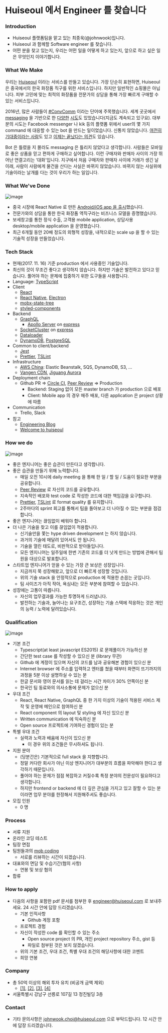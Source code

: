 # Huiseoul 에서 Engineer 를 찾습니다

### Introduction

- Huiseoul 플랫폼팀을 맡고 있는 최종욱(@johnwook)입니다.
- Huiseoul 과 함께할 Software engineer 를 찾습니다.
- 어떤 분을 찾고 있는지, 우리는 어떤 일을 어떻게 하고 있는지, 앞으로 하고 싶은 일은 무엇인지 이야기합니다.

### What We Make

우리는 [Huiseoul](http://www.huiseoul.com/) 이라는 서비스를 만들고 있습니다. 가장 단순히 표현하면, Huiseoul 은 중국에서의 한국 화장품 직구를 위한 서비스입니다. 하지만 일반적인 쇼핑몰은 아닙니다. 피부 고민에 맞는 최적의 화장품을 전문가의 상담을 통해 가장 빠르게 구매할 수 있는 서비스입니다.

2016년, 많은 사람들이 [#ConvComm](https://medium.com/chris-messina/2016-will-be-the-year-of-conversational-commerce-1586e85e3991) 이라는 단어에 주목했습니다. 세계 곳곳에서 [messaging](https://medium.com/@Operator/the-messaging-future-is-here-and-its-going-to-change-everything-99e29bcff68e) 을 기반으로 한 [다양한](http://adage.com/article/digital/wechat-teaches-future-social-commerce/306765/) [시도](http://www.koreaherald.com/view.php?ud=20170215000895)도 있었습니다(지금도 계속되고 있구요). 대부분의 시도는 Facebook messenger 나 kik 등의 플랫폼 위에서 user의 몇 가지 command 에 대응할 수 있는 bot 을 만드는 일이었습니다. 신통치 않았습니다. [여전히 기대중이라는 사람](https://medium.com/chris-messina/2016-will-be-the-year-of-conversational-commerce-1586e85e3991)도 있고 [이제는 끝났다는 의견](http://www.looah.com/article/view/2061)도 있습니다.

Bot 은 틀렸을 지 몰라도 messaging 은 틀리지 않았다고 생각합니다. 사람들은 모바일로 좋은 상품을 믿고 편하게 구매하고 싶어합니다. 이런 구매자와 판매자 사이의 가장 뛰어난 연결고리는 ‘대화'입니다. 지구에서 처음 구매자와 판매자 사이에 거래가 생긴 날 이래, 사람이 사람에게 물건을 산다는 사실은 바뀌지 않았습니다. 바뀌지 않는 사실위에 기술이라는 날개를 다는 것이 우리가 하는 일입니다.

### What We've Done

![image](https://user-images.githubusercontent.com/2437909/32874444-a60d737c-cad5-11e7-9192-9daafbc5ec80.png)

- 중국 시장에 React Native 로 만든  [Android/iOS app 을 출시](https://github.com/facebook/react-native/pull/9807)했습니다.
- 전문가와의 상담을 통한 한국 화장품 역직구라는 비즈니스 모델을 증명했습니다. 
- 보세창고를 통한 정식 수출, 고객용 mobile application, 상담사용 desktop/mobile application 을 운영했습니다.
- 최근 6개월 동안 20배 정도의 외형적 성장을, 내적으로는 scale up 을 할 수 있는 기술적 성장을 만들었습니다.

### Tech Stack

- 현재(2017. 11. 16) 기준 production 에서 사용중인 기술입니다.
- 최신의 것이 무조건 좋다고 생각하지 않습니다. 하지만 기술은 발전하고 있다고 믿습니다. 풀어야 하는 문제에 집중하기 위한 도구들을 사용합니다.
- Language: [TypeScript](https://www.typescriptlang.org/)
- Client
  - [React](https://github.com/facebook/react)
  - [React Native](https://github.com/facebook/react-native), [Electron](https://electron.atom.io/)
  - [mobx-state-tree](https://github.com/mobxjs/mobx-state-tree)
  - [styled-components](https://github.com/styled-components/styled-components)
- Backend
  - [GraphQL](http://graphql.org/)
    - [Apollo Server](https://github.com/apollographql/apollo-server) on [express](https://github.com/expressjs/express)
  - [SocketCluster](https://github.com/socketcluster/socketcluster) on [express](https://github.com/expressjs/express)
  - [Dataloader](https://github.com/facebook/dataloader)
  - [DynamoDB](https://aws.amazon.com/dynamodb/), [PostgreSQL](https://www.postgresql.org/)
- Common to client/backend
  - [Jest](https://github.com/facebook/jest)
  - [Prettier](https://github.com/prettier/prettier), [TSLint](https://github.com/palantir/tslint)
- Infrastructure
  - [AWS China](https://www.amazonaws.cn/en/): Elastic Beanstalk, SQS, DynamoDB, S3, ...
  - [Vangen CDN](http://www.vangen.cn/index/cdn/page), [Jiguang Aurora](https://www.jiguang.cn/push)
- Deployment chain
  - Github PR => [Circle CI](https://circleci.com/), [Peer Review](https://engineering.huiseoul.com/pr-peer-review-pull-request-d301399f6a17) => Production
    - Backend: Staging 없이 모든 master branch 가 production 으로 배포
    - Client: Mobile app 의 경우 매주 배포, 다른 application 은 project 상황에 따름
- Communication
  - Trello, Slack
- 참고
  - [Engineering Blog](https://engineering.huiseoul.com)
  - [Welcome to huiseoul](https://github.com/huiseoul/welcome)

### How we do

![image](https://user-images.githubusercontent.com/2437909/32874148-bb9d1424-cad3-11e7-90e6-39bacab452b7.png)

- 좋은 엔지니어는 좋은 습관이 만든다고 생각합니다.
- 좋은 습관을 만들기 위해 노력합니다.
  - 매일 오전 10시에 daily meeting 을 통해 한 일 / 할 일 / 도움이 필요한 부분을 공유합니다.
  - [Peer Review](https://engineering.huiseoul.com/pr-peer-review-pull-request-d301399f6a17) 로 자신의 코드를 공유합니다.
  - 지속적인 배포와 test code 로 작성한 코드에 대한 책임감을 요구합니다.
  - [Prettier](https://github.com/prettier/prettier), [TSLint](https://github.com/palantir/tslint) 로 format quality 를 유지합니다.
  - 2주마다의 sprint 회고를 통해서 팀을 돌아보고 더 나아질 수 있는 부분을 점검합니다.
- 좋은 엔지니어는 끊임없이 배워야 합니다.
- 더 나은 기술을 찾고 이를 끊임없이 적용합니다.
  - 신기술만을 쫓는 hype driven development 는 하지 않습니다.
  - 과거의 기술에 매달려 있어서도 안 됩니다.
  - 기술을 열린 태도로, 비판적으로 받아들입니다.
  - 모든 엔지니어는 일주일에 한번 기존의 코드를 더 낫게 만드는 방법에 관해서 팀원을 대상으로 발표합니다.
- 스타트업 엔지니어가 얻을 수 있는 가장 큰 보상은 성장입니다.
  - 지금까지 쭉 성장해왔고, 앞으로 더 빠르게 성장할 것입니다.
  - 위의 기술 stack 을 안정적으로 production 에 적용한 손꼽는 곳입니다.
  - 팀 사이즈가 아직 작아, 욕심내는 모든 부분에 참여할 수 있습니다.
- 성장에는 고통이 따릅니다.
  - 자신의 업무결과를 가능한 투명하게 드러냅니다.
  - 발전하는 기술과, 늘어나는 요구조건, 성장하는 기술 스택에 적응하는 것은 개인의 능력 / 노력에 달려있습니다.

### Qualification

![image](https://user-images.githubusercontent.com/2437909/32880363-b80c2c92-caf0-11e7-894c-5d84f0e28acd.png)

- 기본 조건
  - Typescript(at least javascript ES2015) 로 문제풀이가 가능하신 분
  - 간단한 test case 를 작성할 수 있으신 분 (library 무관)
  - Github 에 계정이 있으며 자신의 코드를 남과 공유해본 경험이 있으신 분
  - Internet browser 에 주소를 입력하고 엔터를 쳤을 때부터 화면이 뜨기까지의 과정을 5분 이상 설명하실 수 있는 분
  - 한글 문서와 영어 문서를 읽는 데 걸리는 시간 차이가 30% 안쪽이신 분
  - 한국인 팀 동료와의 의사소통에 문제가 없으신 분
- 우대 조건
  - React, React Native, GraphQL 중 한 가지 이상의 기술이 적용된 서비스 제작 및 운영에 메인으로 참여하신 분
  - React component 의 layout 및 styling 에 자신 있으신 분
  - Written communication 에 익숙하신 분
  - Open source 프로젝트에 기여하신 경험이 있는 분
- 특별 우대 조건
  - 실력과 노력과 배움에 자신이 있으신 분
    - 이 경우 위의 조건들은 무시하셔도 됩니다.
- 지원 분야
  - (당분간은) 기본적으로 full stack 을 지향합니다.
  - 정말 커다란 회사가 아닌 이상 엔지니어가 대부분의 흐름을 파악해야 한다고 생각하기 때문입니다.
  - 풀어야 하는 문제가 점점 복잡하고 커질수록 특정 분야의 전문성이 필요하다고 생각합니다.
  - 하지만 frontend or backend 에 더 깊은 관심을 가지고 있고 잘할 수 있는 분이라면 업무 분야를 한정해서 지원해주셔도 좋습니다.
- 모집 인원
  - 0 명

### Process

- 서류 지원
- 온라인 코딩 테스트
- 팀장 면접
- 팀원들과의 [mob coding](https://en.wikipedia.org/wiki/Mob_programming)
  - 서로를 리뷰하는 시간이 되겠습니다.
- 대표와의 면담 및 수습기간(협의 사항)
  - 연봉 및 보상 협의
- 합류

### How to apply

- 다음의 사항을 포함한 pdf 문서를 첨부한 후 engineer@huiseoul.com 로 보내주세요. 24 시간 안에 답장 드리겠습니다.
  - 기본 인적사항
    - Github 계정 포함
  - 프로젝트 경험
  - 자신이 작성한 code 를 확인할 수 있는 주소
    - Open source project 의 PR, 개인 project repository 주소, gist 등
    - 파일로 첨부된 것은 보지 않겠습니다.
  - 위의 기본 조건, 우대 조건, 특별 우대 조건의 해당사항에 대한 코멘트
  - 희망 연봉

### Company

- 총 50억 이상의 해외 투자 유치 (비공개 금액 제외)
  - [[1]](http://platum.kr/archives/44865), [[2]](http://platum.kr/archives/68033), [[3]](http://platum.kr/archives/79114), [[4]](http://platum.kr/archives/87363)
- 서울특별시 강남구 선릉로 107길 13 정진빌딩 3층

### Contact

- 기타 문의사항은 johnwook.choi@huiseoul.com 으로 부탁드립니다. 12 시간 안에 답장 드리겠습니다.
